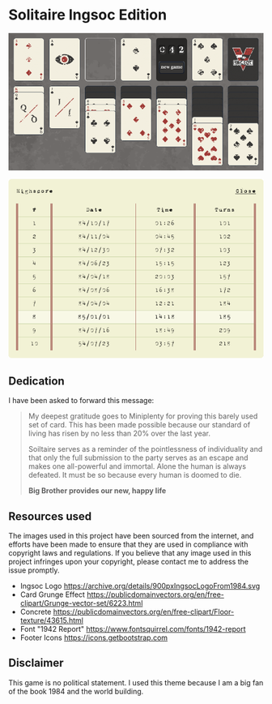 # Solitaire Ingsoc Edition

![Screenshot of the game](./docs/img/screenshot.webp 'Thanks to Miniplenty for providing this barely used set of cards.')

![Screenshot of the highscore screen](./docs/img/highscore.webp 'I hope every last one of us will reach 101.')

## Dedication

I have been asked to forward this message:

> My deepest gratitude goes to Miniplenty for proving this barely used set of card. This has been made possible because our standard of living has risen by no less than 20% over the last year.
>
> Soiltaire serves as a reminder of the pointlessness of individuality and that only the full submission to the party serves as an escape and makes one all-powerful and immortal. Alone the human is always defeated. It must be so because every human is doomed to die.
>
> **Big Brother provides our new, happy life**

## Resources used

The images used in this project have been sourced from the internet, and efforts have been made to ensure that they are used in compliance with copyright laws and regulations. If you believe that any image used in this project infringes upon your copyright, please contact me to address the issue promptly.

- Ingsoc Logo https://archive.org/details/900pxIngsocLogoFrom1984.svg
- Card Grunge Effect https://publicdomainvectors.org/en/free-clipart/Grunge-vector-set/6223.html
- Concrete https://publicdomainvectors.org/en/free-clipart/Floor-texture/43615.html
- Font "1942 Report" https://www.fontsquirrel.com/fonts/1942-report
- Footer Icons https://icons.getbootstrap.com

## Disclaimer

This game is no political statement. I used this theme because I am a big fan of the book 1984 and the world building.
